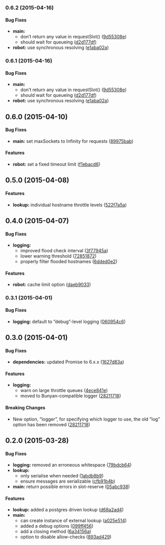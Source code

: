 ### 0.6.2 (2015-04-16)


#### Bug Fixes

* **main:**
  * don’t return any value in requestSlot() ([9d55308e](http://github.com/voxpelli/node-fetch-politely/commit/9d55308e4d7bce0110d094d6191c981f7e9b3692))
  * should wait for queueing ([d2d177df](http://github.com/voxpelli/node-fetch-politely/commit/d2d177df5b77575fa2b3447051cebfc145ade1ff))
* **robot:** use synchronous resolving ([e1aba02a](http://github.com/voxpelli/node-fetch-politely/commit/e1aba02aa48d636b2d3501079a48746813ca322c))


### 0.6.1 (2015-04-16)


#### Bug Fixes

* **main:**
  * don’t return any value in requestSlot() ([9d55308e](http://github.com/voxpelli/node-fetch-politely/commit/9d55308e4d7bce0110d094d6191c981f7e9b3692))
  * should wait for queueing ([d2d177df](http://github.com/voxpelli/node-fetch-politely/commit/d2d177df5b77575fa2b3447051cebfc145ade1ff))
* **robot:** use synchronous resolving ([e1aba02a](http://github.com/voxpelli/node-fetch-politely/commit/e1aba02aa48d636b2d3501079a48746813ca322c))


## 0.6.0 (2015-04-10)


#### Bug Fixes

* **main:** set maxSockets to Infinity for requests ([89975bab](http://github.com/voxpelli/node-fetch-politely/commit/89975bab998d92c83c9e6ae84d6a976a7b544b5e))


#### Features

* **robot:** set a fixed timeout limit ([f1ebacd6](http://github.com/voxpelli/node-fetch-politely/commit/f1ebacd6f15cc1ba1ed60b09533ca894fc2ccccf))


## 0.5.0 (2015-04-08)


#### Features

* **lookup:** individual hostname throttle levels ([522f7a5a](http://github.com/voxpelli/node-fetch-politely/commit/522f7a5a14dde7f56841d280f9600cb6da45de3d))


## 0.4.0 (2015-04-07)


#### Bug Fixes

* **logging:**
  * improved flood check interval ([3f77945a](http://github.com/voxpelli/node-fetch-politely/commit/3f77945ad3ca0c6eeee62ee599807aa76645524d))
  * lower warning threshold ([72851872](http://github.com/voxpelli/node-fetch-politely/commit/7285187222812877954c4f24bddc2d31b56ddec8))
  * properly filter flooded hostnames ([6dded0e2](http://github.com/voxpelli/node-fetch-politely/commit/6dded0e2a181c4bebbb6bb16275873e8ae6ec58a))


#### Features

* **robot:** cache limit option ([daeb9033](http://github.com/voxpelli/node-fetch-politely/commit/daeb90333c7fb60d9340a8b2f18e3c3afa9ffa07))


### 0.3.1 (2015-04-01)


#### Bug Fixes

* **logging:** default to ”debug”-level logging ([060954c6](http://github.com/voxpelli/node-fetch-politely/commit/060954c6574a07fd41c0f0aff42ffdd8132a475c))


## 0.3.0 (2015-04-01)


#### Bug Fixes

* **dependencies:** updated Promise to 6.x.x ([1627d83a](http://github.com/voxpelli/node-fetch-politely/commit/1627d83a38f58edeae1ecec3cf9faa10452510bb))


#### Features

* **logging:**
  * warn on large throttle queues ([4ece841e](http://github.com/voxpelli/node-fetch-politely/commit/4ece841ed63f4a6aee09dfb58207c5b1f0fc713f))
  * moved to Bunyan-compatible logger ([28211718](http://github.com/voxpelli/node-fetch-politely/commit/2821171833fe8c2df1962a58fc95bb3a7ca17075))


#### Breaking Changes

* New option, ”logger”, for specifying which logger to use, the old ”log” option has been removed
 ([28211718](http://github.com/voxpelli/node-fetch-politely/commit/2821171833fe8c2df1962a58fc95bb3a7ca17075))


## 0.2.0 (2015-03-28)


#### Bug Fixes

* **logging:** removed an erroneous whitespace ([79bdcb64](http://github.com/voxpelli/node-fetch-politely/commit/79bdcb640cce7f3d6fc5eac1d7ff234b0595769d))
* **lookup:**
  * only serialise when needed ([1abdb8b9](http://github.com/voxpelli/node-fetch-politely/commit/1abdb8b9b0b4d42b63685af36a2b233fc09a666e))
  * ensure messages are serializable ([cfb91b4b](http://github.com/voxpelli/node-fetch-politely/commit/cfb91b4b35033c2b444f88697a589526fdcf6afe))
* **main:** return possible errors in slot-reserve ([05abc938](http://github.com/voxpelli/node-fetch-politely/commit/05abc93830fa0b74703077409392dc680874a7bd))


#### Features

* **lookup:** added a postgres driven lookup ([d68a2ad4](http://github.com/voxpelli/node-fetch-politely/commit/d68a2ad472255f3b4b50ddfdf5fa1ea6051ec76a))
* **main:**
  * can create instance of external lookup ([a025e514](http://github.com/voxpelli/node-fetch-politely/commit/a025e514e28cb5088871bc71717aea41b22c6b61))
  * added a debug options ([099ff456](http://github.com/voxpelli/node-fetch-politely/commit/099ff456fdeb44d807570f0cb43ab6a04cdb2b1b))
  * add a closing method ([6a34156a](http://github.com/voxpelli/node-fetch-politely/commit/6a34156a9254291dcf26ff6f332a7bbad4466deb))
  * option to disable allow-checks ([893ad429](http://github.com/voxpelli/node-fetch-politely/commit/893ad429eaf444510cc45e3e9e87d1e2e8c4ac9c))

